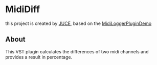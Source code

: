 # MidiDiff

this project is created by [JUCE](https://juce.com/), based on the [MidiLoggerPluginDemo](https://github.com/juce-framework/JUCE/blob/master/examples/Plugins/MidiLoggerPluginDemo.h)

## About
This VST plugin calculates the differences of two midi channels and provides a result in percentage. 
